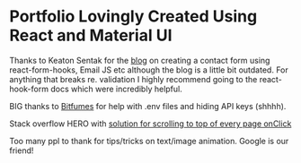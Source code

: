 # Portfolio Lovingly Created Using React and Material UI

Thanks to Keaton Sentak for the [blog](https://medium.com/weekly-webtips/simple-react-contact-form-without-back-end-9fa06eff52d9) on creating a contact form using react-form-hooks, Email JS etc although the blog is a little bit outdated. For anything that breaks re. validation I highly recommend going to the react-hook-form docs which were incredibly helpful.

BIG thanks to [Bitfumes](https://www.youtube.com/watch?v=KJE4LtAxLEw) for help with .env files and hiding API keys (shhhh).
  
Stack overflow HERO with [solution for scrolling to top of every page onClick](https://stackoverflow.com/questions/36904185/react-router-scroll-to-top-on-every-transition)

Too many ppl to thank for tips/tricks on text/image animation. Google is our friend!
